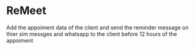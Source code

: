 # ReMeet
Add the appoiment data of the client and send the reminder message on thier sim messges and whatsapp to the client before 12 hours of the appoiment 
